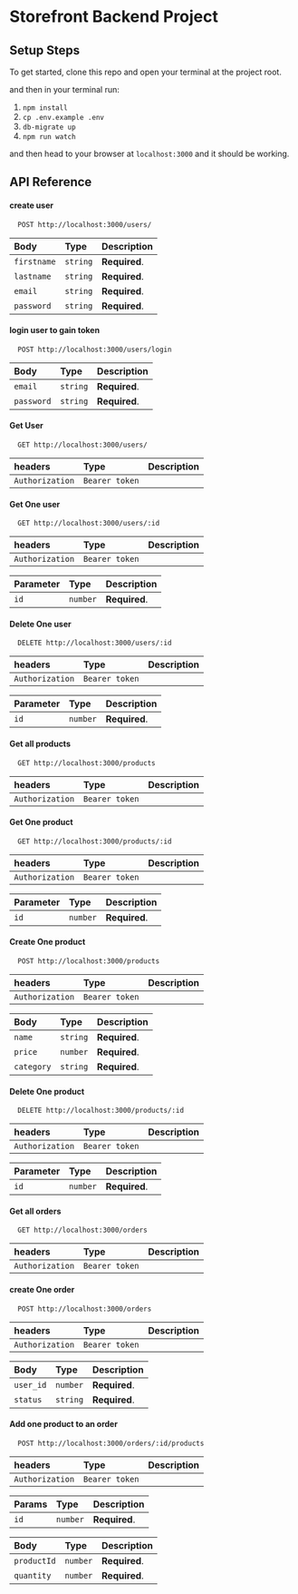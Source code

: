 # Storefront Backend Project

## Setup Steps
To get started, clone this repo and open your terminal at the project root.

and then in your terminal run:
1. `npm install`
2. `cp .env.example .env`
3. `db-migrate up`
4. `npm run watch`

and then head to your browser at `localhost:3000` and it should be working.


## API Reference

#### create user

```http
  POST http://localhost:3000/users/
```

| Body | Type     | Description                       |
| :-------- | :------- | :-------------------------------- |
| `firstname` | `string` | **Required**.
| `lastname`  | `string` | **Required**.
| `email`     | `string` | **Required**.
| `password`  | `string` | **Required**.

#### login user to gain token 

```http
  POST http://localhost:3000/users/login
```

| Body | Type     | Description                |
| :-------- | :------- | :------------------------- |
| `email`   | `string` | **Required**. |
| `password`| `string` | **Required**. |

#### Get User

```http
  GET http://localhost:3000/users/
```

| headers         | Type           | Description                       |
| :-------------- | :------------- | :-------------------------- |
| `Authorization` | `Bearer token` | 


#### Get One user

```http
  GET http://localhost:3000/users/:id
```
| headers         | Type           | Description                       |
| :-------------- | :------------- | :-------------------------- |
| `Authorization` | `Bearer token` | 


| Parameter | Type     | Description                |
| :-------- | :------- | :------------------------- |
| `id`      | `number` | **Required**. |

#### Delete One user

```http
  DELETE http://localhost:3000/users/:id
```
| headers         | Type           | Description                       |
| :-------------- | :------------- | :-------------------------- |
| `Authorization` | `Bearer token` | 

| Parameter | Type     | Description                |
| :-------- | :------- | :------------------------- |
| `id`      | `number` | **Required**. |

#### Get all products

```http
  GET http://localhost:3000/products
```
| headers         | Type           | Description                       |
| :-------------- | :------------- | :-------------------------- |
| `Authorization` | `Bearer token` | 

#### Get One product

```http
  GET http://localhost:3000/products/:id
```
| headers         | Type           | Description                       |
| :-------------- | :------------- | :-------------------------- |
| `Authorization` | `Bearer token` | 

| Parameter | Type     | Description                |
| :-------- | :------- | :------------------------- |
| `id`      | `number` | **Required**. |

#### Create One product

```http
  POST http://localhost:3000/products
```
| headers         | Type           | Description                       |
| :-------------- | :------------- | :-------------------------- |
| `Authorization` | `Bearer token` | 

| Body     | Type     | Description                |
| :-------- | :------- | :------------------------- |
| `name`      | `string` | **Required**. |
| `price`     | `number` | **Required**. |
| `category`  | `string` | **Required**. |

#### Delete One product

```http
  DELETE http://localhost:3000/products/:id
```
| headers         | Type           | Description                       |
| :-------------- | :------------- | :-------------------------- |
| `Authorization` | `Bearer token` | 

| Parameter | Type     | Description                |
| :-------- | :------- | :------------------------- |
| `id`      | `number` | **Required**. |

#### Get all orders

```http
  GET http://localhost:3000/orders
```
| headers         | Type           | Description                       |
| :-------------- | :------------- | :-------------------------- |
| `Authorization` | `Bearer token` | 

#### create One order

```http
  POST http://localhost:3000/orders
```
| headers         | Type           | Description                       |
| :-------------- | :------------- | :-------------------------- |
| `Authorization` | `Bearer token` | 

| Body      | Type     | Description                |
| :-------- | :------- | :------------------------- |
| `user_id`     | `number` | **Required**. |
| `status`      | `string` | **Required**. |

#### Add one product to an order

```http
  POST http://localhost:3000/orders/:id/products
```
| headers         | Type           | Description                       |
| :-------------- | :------------- | :-------------------------- |
| `Authorization` | `Bearer token` | 

| Params      | Type     | Description                |
| :-------- | :------- | :------------------------- |
| `id`      | `number` | **Required**. |


| Body      | Type     | Description                |
| :-------- | :------- | :------------------------- |
| `productId`  | `number` | **Required**. |
| `quantity`    | `number` | **Required**. |

